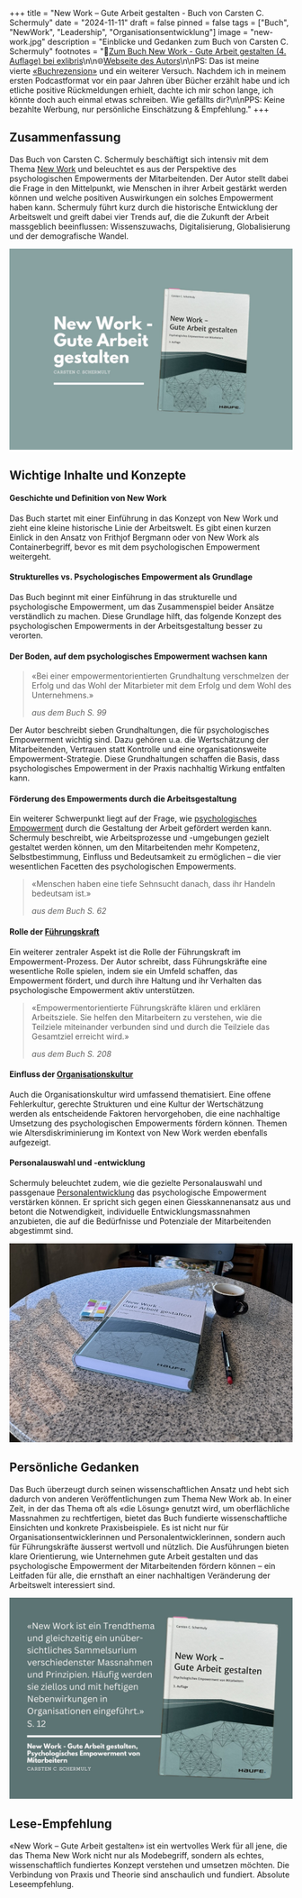 +++
title = "New Work – Gute Arbeit gestalten - Buch von Carsten C. Schermuly"
date = "2024-11-11"
draft = false
pinned = false
tags = ["Buch", "NewWork", "Leadership", "Organisationsentwicklung"]
image = "new-work.jpg"
description = "Einblicke und Gedanken zum Buch von Carsten C. Schermuly"
footnotes = "🛒[Zum Buch New Work - Gute Arbeit gestalten (4. Auflage) bei exlibris](https://www.exlibris.ch/de/buecher-buch/deutschsprachige-buecher/carsten-c-schermuly/new-work-gute-arbeit-gestalten/id/9783648176290/)\n\n🌐[Webseite des Autors](https://carstenschermuly.de)\n\nPS: Das ist meine vierte [«Buchrezension»](https://www.bensblog.ch/tags/buch/) und ein weiterer Versuch. Nachdem ich in meinem ersten Podcastformat vor ein paar Jahren über Bücher erzählt habe und ich etliche positive Rückmeldungen erhielt, dachte ich mir schon lange, ich könnte doch auch einmal etwas schreiben. Wie gefällts dir?\n\nPPS: Keine bezahlte Werbung, nur persönliche Einschätzung & Empfehlung."
+++
## Zusammenfassung

Das Buch von Carsten C. Schermuly beschäftigt sich intensiv mit dem Thema [New Work](https://www.bensblog.ch/tags/newwork/) und beleuchtet es aus der Perspektive des psychologischen Empowerments der Mitarbeitenden. Der Autor stellt dabei die Frage in den Mittelpunkt, wie Menschen in ihrer Arbeit gestärkt werden können und welche positiven Auswirkungen ein solches Empowerment haben kann. Schermuly führt kurz durch die historische Entwicklung der Arbeitswelt und greift dabei vier Trends auf, die die Zukunft der Arbeit massgeblich beeinflussen: Wissenszuwachs, Digitalisierung, Globalisierung und der demografische Wandel.

![](new-work.jpg)

## Wichtige Inhalte und Konzepte

#### Geschichte und Definition von New Work

Das Buch startet mit einer Einführung in das Konzept von New Work und zieht eine kleine historische Linie der Arbeitswelt. Es gibt einen kurzen Einlick in den Ansatz von Frithjof Bergmann oder von New Work als Containerbegriff, bevor es mit dem psychologischen Empowerment weitergeht. 

#### Strukturelles vs. Psychologisches Empowerment als Grundlage

Das Buch beginnt mit einer Einführung in das strukturelle und psychologische Empowerment, um das Zusammenspiel beider Ansätze verständlich zu machen. Diese Grundlage hilft, das folgende Konzept des psychologischen Empowerments in der Arbeitsgestaltung besser zu verorten.

#### Der Boden, auf dem psychologisches Empowerment wachsen kann

> «Bei einer empowermentorientierten Grundhaltung verschmelzen der Erfolg und das Wohl der Mitarbieter mit dem Erfolg und dem Wohl des Unternehmens.»
>
> *aus dem Buch S. 99*

Der Autor beschreibt sieben Grundhaltungen, die für psychologisches Empowerment wichtig sind. Dazu gehören u.a. die Wertschätzung der Mitarbeitenden, Vertrauen statt Kontrolle und eine organisationsweite Empowerment-Strategie. Diese Grundhaltungen schaffen die Basis, dass psychologisches Empowerment in der Praxis nachhaltig Wirkung entfalten kann.

#### Förderung des Empowerments durch die Arbeitsgestaltung

Ein weiterer Schwerpunkt liegt auf der Frage, wie [psychologisches Empowerment](https://www.bensblog.ch/psychologisches_empowerment/) durch die Gestaltung der Arbeit gefördert werden kann. Schermuly beschreibt, wie Arbeitsprozesse und -umgebungen gezielt gestaltet werden können, um den Mitarbeitenden mehr Kompetenz, Selbstbestimmung, Einfluss und Bedeutsamkeit zu ermöglichen – die vier wesentlichen Facetten des psychologischen Empowerments.

> «Menschen haben eine tiefe Sehnsucht danach, dass ihr Handeln bedeutsam ist.»
>
> *aus dem Buch S. 62*

#### Rolle der [Führungskraft](https://www.bensblog.ch/tags/leadership/)

Ein weiterer zentraler Aspekt ist die Rolle der Führungskraft im Empowerment-Prozess. Der Autor schreibt, dass Führungskräfte eine wesentliche Rolle spielen, indem sie ein Umfeld schaffen, das Empowerment fördert, und durch ihre Haltung und ihr Verhalten das psychologische Empowerment aktiv unterstützen.

> «Empowermentorientierte Führungskräfte klären und erklären Arbeitsziele. Sie helfen den Mitarbeitern zu verstehen, wie die Teilziele miteinander verbunden sind und durch die Teilziele das Gesamtziel erreicht wird.»
>
> *aus dem Buch S. 208*

#### Einfluss der [Organisationskultur](https://www.bensblog.ch/tags/organisationskultur/)

Auch die Organisationskultur wird umfassend thematisiert. Eine offene Fehlerkultur, gerechte Strukturen und eine Kultur der Wertschätzung werden als entscheidende Faktoren hervorgehoben, die eine nachhaltige Umsetzung des psychologischen Empowerments fördern können. Themen wie Altersdiskriminierung im Kontext von New Work werden ebenfalls aufgezeigt. 

#### Personalauswahl und -entwicklung

Schermuly beleuchtet zudem, wie die gezielte Personalauswahl und passgenaue [Personalentwicklung](https://www.bensblog.ch/tags/personalentwicklung/) das psychologische Empowerment verstärken können. Er spricht sich gegen einen Giesskannenansatz aus und betont die Notwendigkeit, individuelle Entwicklungsmassnahmen anzubieten, die auf die Bedürfnisse und Potenziale der Mitarbeitenden abgestimmt sind.

![](img_9941-2.jpg)

## Persönliche Gedanken

Das Buch überzeugt durch seinen wissenschaftlichen Ansatz und hebt sich dadurch von anderen Veröffentlichungen zum Thema New Work ab. In einer Zeit, in der das Thema oft als «die Lösung» genutzt wird, um oberflächliche Massnahmen zu rechtfertigen, bietet das Buch fundierte wissenschaftliche Einsichten und konkrete Praxisbeispiele. Es ist nicht nur für Organisationsentwicklerinnen und Personalentwicklerinnen, sondern auch für Führungskräfte äusserst wertvoll und nützlich. Die Ausführungen bieten klare Orientierung, wie Unternehmen gute Arbeit gestalten und das psychologische Empowerment der Mitarbeitenden fördern können – ein Leitfaden für alle, die ernsthaft an einer nachhaltigen Veränderung der Arbeitswelt interessiert sind.

![](psychologisches-empowerment-2.jpg)

## Lese-Empfehlung

«New Work – Gute Arbeit gestalten» ist ein wertvolles Werk für all jene, die das Thema New Work nicht nur als Modebegriff, sondern als echtes, wissenschaftlich fundiertes Konzept verstehen und umsetzen möchten. Die Verbindung von Praxis und Theorie sind anschaulich und fundiert. Absolute Leseempfehlung.